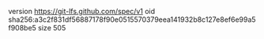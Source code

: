 version https://git-lfs.github.com/spec/v1
oid sha256:a3c2f831df56887178f90e0515570379eea141932b8c127e8ef6e99a5f908be5
size 505

